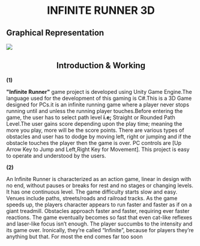 # <div align= "center"> INFINITE RUNNER 3D</div>

## <div align="left">Graphical Representation</div>

<img align="center" src="https://github.com/VikasTiwari12/Resume/blob/main/Unity%205.6.0f3%20Personal%20(64bit)%20-%20introLevel.unity%20-%20InfiniteRunner3D%20-%20PC%2C%20Mac%20%20Linux%20Standalone%20_DX11_%202021-05-09%2016-43-15.gif">

## <div align="center"> Introduction & Working </div>

<p><b>(1)</b></p>

<p align="left"> <b>"Infinite Runner"</b> game project is developed using Unity Game Engine.The language used for the development of this gaming is C#.This is a 3D Game designed for PCs.it is an infinite running game where a player never stops running until and unless the running player touches.Before entering the game, the user has to select path level <b>i.e;</b> Straight or Rounded Path Level.The user gains score depending upon the play time; meaning the more you play, more will be the score points. There are various types of obstacles and user has to dodge by moving left, right or jumping and if the obstacle touches the player then the game is over. PC controls are [Up Arrow Key to Jump and Left,Right Key for Movement]. This project is easy to operate and understood by the users.
<p><b>(2)</b></p>
An Infinite Runner is characterized as an action game, linear in design with no end, without pauses or breaks for rest and no stages or changing levels. It has one continuous level. The game difficulty starts slow and easy.
Venues include paths, streets/roads and railroad tracks. As the game speeds up, the players character appears to run faster and faster as if on a giant treadmill. Obstacles approach faster and faster, requiring ever faster reactions. The game eventually becomes so fast that even cat-like reflexes and laser-like focus isn’t enough. The player succumbs to the intensity and its game over. Ironically, they’re called “Infinite”, because for players they’re anything but that. For most the end comes far too soon</p>
